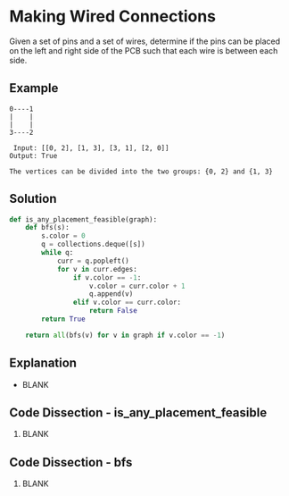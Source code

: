 # Making Wired Connections
Given a set of pins and a set of wires, determine if the pins can be placed on the left and right side of the PCB such that each wire is between each side.

## Example
```
0----1
|    |
|    |
3----2

 Input: [[0, 2], [1, 3], [3, 1], [2, 0]]
Output: True

The vertices can be divided into the two groups: {0, 2} and {1, 3}
```

## Solution
```python
def is_any_placement_feasible(graph):
    def bfs(s):
        s.color = 0
        q = collections.deque([s])
        while q:
            curr = q.popleft()
            for v in curr.edges:
                if v.color == -1:
                    v.color = curr.color + 1
                    q.append(v)
                elif v.color == curr.color:
                    return False
        return True

    return all(bfs(v) for v in graph if v.color == -1)
```

## Explanation
* BLANK

## Code Dissection - is_any_placement_feasible
1. BLANK

## Code Dissection - bfs
1. BLANK